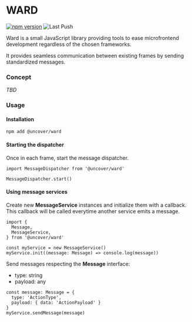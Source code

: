 # WARD

[![npm version](https://badge.fury.io/js/@uncover%2Fward.svg)](https://badge.fury.io/js/@uncover%2Fward)
![Last Push](https://github.com/ash-uncover/ward/actions/workflows/publish-npm.yml/badge.svg)

Ward is a small JavaScript library providing tools to ease microfrontend development regardless of the chosen frameworks.

It provides seamless communication between existing frames by sending standardized messages.

### Concept

*TBD*

### Usage
#### Installation

```
npm add @uncover/ward
```

#### Starting the dispatcher

Once in each frame, start the message dispatcher.

```
import MessageDispatcher from '@uncover/ward'

MessageDispatcher.start()
```

#### Using message services

Create new **MessageService** instances and initialize them with a callback. This callback will be called everytime another service emits a message.

```
import {
  Message,
  MessageService,
} from '@uncover/ward'

const myService = new MessageService()
myService.init((message: Message) => console.log(message))
```

Send messages respecting the **Message** interface:
- type: string
- payload: any

```
const message: Message = {
  type: 'ActionType',
  payload: { data: 'ActionPayload' }
}
myService.sendMessage(message)
```